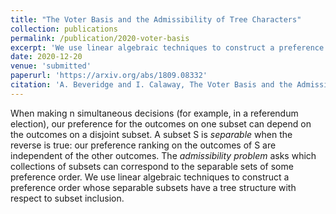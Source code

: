 ```yaml
---
title: "The Voter Basis and the Admissibility of Tree Characters"
collection: publications
permalink: /publication/2020-voter-basis
excerpt: 'We use linear algebraic techniques to construct a preference order whose separable subsets have a tree structure with respect to subset inclusion.'
date: 2020-12-20
venue: 'submitted'
paperurl: 'https://arxiv.org/abs/1809.08332'
citation: 'A. Beveridge and I. Calaway, The Voter Basis and the Admissibility of Tree Characters, submitted.'
---
```


When making n simultaneous decisions (for example, in a referendum election), our preference for the outcomes on one subset can depend on the outcomes on a disjoint subset. 
A subset S is <i>separable</i> when the reverse is true: our preference ranking on the outcomes of S are independent of the other outcomes. 
The <i>admissibility problem</i> asks which collections of subsets can correspond to the separable sets of some preference order. 
We use linear algebraic techniques to construct a preference order whose separable subsets have a tree structure with respect to subset inclusion.
